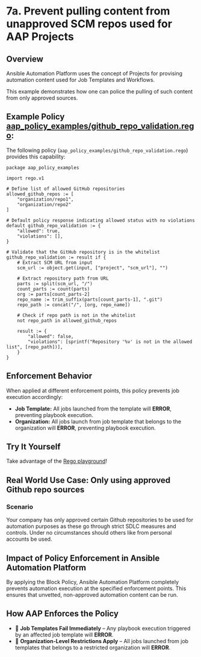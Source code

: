 # 7a. Prevent pulling content from unapproved SCM repos used for AAP Projects

## Overview

Ansible Automation Platform uses the concept of Projects for provising automation content used for Job Templates and Workflows.

This example demonstrates how one can police the pulling of such content from only approved sources.

## Example Policy [aap_policy_examples/github_repo_validation.rego](aap_policy_examples/github_repo_validation.rego):

The following policy (`aap_policy_examples/github_repo_validation.rego`) provides this capability:

```rego
package aap_policy_examples

import rego.v1

# Define list of allowed GitHub repositories
allowed_github_repos := [
    "organization/repo1",
    "organization/repo2"
]

# Default policy response indicating allowed status with no violations
default github_repo_validation := {
    "allowed": true,
    "violations": [],
}

# Validate that the GitHub repository is in the whitelist
github_repo_validation := result if {
    # Extract SCM URL from input
    scm_url := object.get(input, ["project", "scm_url"], "")

    # Extract repository path from URL
    parts := split(scm_url, "/")
    count_parts := count(parts)
    org := parts[count_parts-2]
    repo_name := trim_suffix(parts[count_parts-1], ".git")
    repo_path := concat("/", [org, repo_name])

    # Check if repo path is not in the whitelist
    not repo_path in allowed_github_repos

    result := {
        "allowed": false,
        "violations": [sprintf("Repository '%v' is not in the allowed list", [repo_path])],
    }
}
```

## Enforcement Behavior

When applied at different enforcement points, this policy prevents job execution accordingly:

- **Job Template:** All jobs launched from the template will **ERROR**, preventing playbook execution.
- **Organization:** All jobs launch from job template that belongs to the organization will **ERROR**, preventing playbook execution.

## Try It Yourself

Take advantage of the [Rego playground](https://play.openpolicyagent.org/p/2XGSy8Lh05)!

## Real World Use Case: Only using approved Github repo sources

### Scenario  

Your company has only approved certain Github repositories to be used for automation purposes as these go through strict SDLC measures and controls. Under no circumstances should others like from personal accounts be used.

## Impact of Policy Enforcement in Ansible Automation Platform  

By applying the Block Policy, Ansible Automation Platform completely prevents automation execution at the specified enforcement points. 
This ensures that unvetted, non-approved automation content can be run.

## How AAP Enforces the Policy  

- 🚫 **Job Templates Fail Immediately** – Any playbook execution triggered by an affected job template will **ERROR**.  
- 🚫 **Organization-Level Restrictions Apply** – All jobs launched from job templates that belongs to a restricted organization will **ERROR**.  
